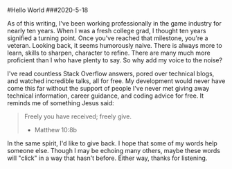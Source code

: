 #Hello World
###2020-5-18

As of this writing, I've been working professionally in the game industry for nearly ten years. When I was a fresh college grad, I thought ten years signified a turning point. Once you've reached that milestone, you're a veteran. Looking back, it seems humorously naive. There is always more to learn, skills to sharpen, character to refine. There are many much more proficient than I who have plenty to say. So why add my voice to the noise?

I've read countless Stack Overflow answers, pored over technical blogs, and watched incredible talks, all for free. My development would never have come this far without the support of people I've never met giving away technical information, career guidance, and coding advice for free. It reminds me of something Jesus said:

> Freely you have received; freely give.
> - Matthew 10:8b

In the same spirit, I'd like to give back. I hope that some of my words help someone else. Though I may be echoing many others, maybe these words will "click" in a way that hasn't before. Either way, thanks for listening.

